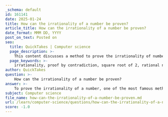 ```yaml
---
_schema: default
id: 161141
date: 2025-01-24
title: How can the irrationality of a number be proven?
article_title: How can the irrationality of a number be proven?
date_format: MMM DD, YYYY
post_on_text: Posted on
seo:
  title: QuickTakes | Computer science
  page_description: >-
    This content discusses a method to prove the irrationality of numbers, particularly the square root of 2, using proof by contradiction. It outlines the steps involved in the proof and explains how similar methods can be applied to other irrational numbers.
  page_keywords: >-
    irrationality, proof by contradiction, square root of 2, rational numbers, integers, coprime, even numbers, mathematical proofs, number theory
author: QuickTakes
question: >-
    How can the irrationality of a number be proven?
answer: >-
    To prove the irrationality of a number, one of the most famous methods is proof by contradiction. A classic example of this is the proof that the square root of 2 is irrational. Here’s how the proof works:\n\n1. **Assumption**: Assume that $\sqrt{2}$ is rational. This means it can be expressed as a fraction of two integers, say $\frac{a}{b}$, where $a$ and $b$ are coprime (i.e., they have no common factors other than 1), and $b \neq 0$.\n\n2. **Equation Setup**: From the assumption, we can write:\n   $$\n   \sqrt{2} = \frac{a}{b}\n   $$\n   Squaring both sides gives:\n   $$\n   2 = \frac{a^2}{b^2} \implies a^2 = 2b^2\n   $$\n\n3. **Implication**: This equation implies that $a^2$ is even (since it is equal to $2b^2$, which is clearly even). If $a^2$ is even, then $a$ must also be even (because the square of an odd number is odd).\n\n4. **Substitution**: Since $a$ is even, we can express it as $a = 2k$ for some integer $k$. Substituting this back into the equation gives:\n   $$\n   (2k)^2 = 2b^2 \implies 4k^2 = 2b^2 \implies b^2 = 2k^2\n   $$\n\n5. **Conclusion**: This shows that $b^2$ is also even, which means $b$ must be even as well. \n\n6. **Contradiction**: Since both $a$ and $b$ are even, they have a common factor of 2, which contradicts our original assumption that $a$ and $b$ are coprime.\n\nThus, we conclude that our initial assumption that $\sqrt{2}$ is rational must be false, and therefore, $\sqrt{2}$ is irrational.\n\nThis method can be generalized to prove the irrationality of other numbers, such as $\sqrt{3}$, $\sqrt{5}$, and so on, by following a similar structure of proof by contradiction.
subject: Computer science
file_name: how-can-the-irrationality-of-a-number-be-proven.md
url: /learn/computer-science/questions/how-can-the-irrationality-of-a-number-be-proven
score: -1.0
---
```


&nbsp;